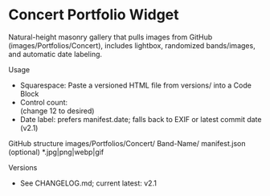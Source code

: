 # Concert Portfolio Widget

Natural-height masonry gallery that pulls images from GitHub (images/Portfolios/Concert), includes lightbox, randomized bands/images, and automatic date labeling.

Usage
- Squarespace: Paste a versioned HTML file from versions/ into a Code Block
- Control count: <div id="concertPf" data-panes="12"> (change 12 to desired)
- Date label: prefers manifest.date; falls back to EXIF or latest commit date (v2.1)

GitHub structure
images/Portfolios/Concert/
  Band-Name/
    manifest.json (optional)
    *.jpg|png|webp|gif

Versions
- See CHANGELOG.md; current latest: v2.1

